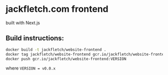 # jackfletch.com frontend
built with Next.js

## Build instructions:
```sh
docker build -t jackfletch/website-frontend .
docker tag jackfletch/website-frontend gcr.io/jackfletch/website-frontend:VERSION
docker push gcr.io/jackfletch/website-frontend:VERSION
```
where `VERSION = v0.0.x`
